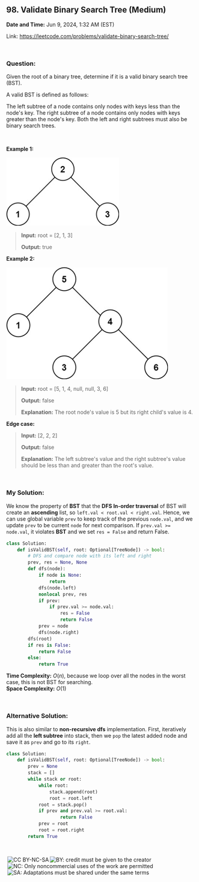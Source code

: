 ## 98. Validate Binary Search Tree (Medium)
**Date and Time:** Jun 9, 2024, 1:32 AM (EST)

Link: https://leetcode.com/problems/validate-binary-search-tree/

<br>

### Question:
Given the root of a binary tree, determine if it is a valid binary search tree (BST).

A valid BST is defined as follows:

The left subtree of a node contains only nodes with keys less than the node's key.
The right subtree of a node contains only nodes with keys greater than the node's key.
Both the left and right subtrees must also be binary search trees.

<br>

**Example 1:**

<img src="../images/98_1.jpg" alt="drawing" width="300"/>

> **Input:** root = [2, 1, 3]
> 
> **Output:** true

**Example 2:**

<img src="../images/98_2.jpg" alt="drawing" width="430"/>

> **Input:** root = [5, 1, 4, null, null, 3, 6]
> 
> **Output:** false
>
> **Explanation:** The root node's value is 5 but its right child's value is 4.

**Edge case:**
> **Input:** [2, 2, 2]
> 
> **Output:** false
>
> **Explanation:** The left subtree's value and the right subtree's value should be less than and greater than the root's value.

<br>

### My Solution:
We know the property of **BST** that the **DFS In-order traversal** of BST will create an **ascending** list, so `left.val < root.val < right.val`. Hence, we can use global variable `prev` to keep track of the previous `node.val`, and we update `prev` to be current `node` for next comparison. If `prev.val >= node.val`, it violates **BST** and we set `res = False` and return False.
```python
class Solution:
    def isValidBST(self, root: Optional[TreeNode]) -> bool:
        # DFS and compare node with its left and right
        prev, res = None, None
        def dfs(node):
            if node is None:
                return
            dfs(node.left)
            nonlocal prev, res
            if prev:
                if prev.val >= node.val:
                    res = False
                    return False
            prev = node
            dfs(node.right)
        dfs(root)
        if res is False:
            return False
        else:
            return True
```
**Time Complexity:** $O(n)$, because we loop over all the nodes in the worst case, this is not BST for searching. <br>
**Space Complexity:** $O(1)$

<br>

### Alternative Solution:
This is also similar to **non-recursive dfs** implementation. First, iteratively add all the **left subtree** into stack, then we `pop` the latest added node and save it as `prev` and go to its `right`.
```python
class Solution:
    def isValidBST(self, root: Optional[TreeNode]) -> bool:
        prev = None
        stack = []
        while stack or root:
            while root:
                stack.append(root)
                root = root.left
            root = stack.pop()
            if prev and prev.val >= root.val:
                    return False
            prev = root
            root = root.right
        return True
```

<br>

<img style="height:22px!important;margin-left:3px;vertical-align:text-bottom;" src="https://mirrors.creativecommons.org/presskit/icons/cc.svg?ref=chooser-v1" alt="CC BY-NC-SA" title="CC BY-NC-SA"><img style="height:22px!important;margin-left:3px;vertical-align:text-bottom;" src="https://mirrors.creativecommons.org/presskit/icons/by.svg?ref=chooser-v1" alt="BY: credit must be given to the creator" title="BY: credit must be given to the creator"><img style="height:22px!important;margin-left:3px;vertical-align:text-bottom;" src="https://mirrors.creativecommons.org/presskit/icons/nc.svg?ref=chooser-v1" alt="NC: Only noncommercial uses of the work are permitted" title="NC: Only noncommercial uses of the work are permitted"><img style="height:22px!important;margin-left:3px;vertical-align:text-bottom;" src="https://mirrors.creativecommons.org/presskit/icons/sa.svg?ref=chooser-v1" alt="SA: Adaptations must be shared under the same terms" title="SA: Adaptations must be shared under the same terms">
